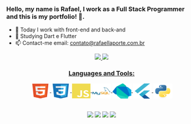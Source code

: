 ### Hello, my name is Rafael, I work as a Full Stack Programmer and this is my portfolio! 👋.

- 🔭 Today I work with front-end and back-and
- 🌱 Studying Dart e Flutter
- 📫 Contact-me email: contato@rafaellaporte.com.br



<div align="center">
  <a href="https://github.com/rafaellaporte">
  <img height="180em" src="https://github-readme-stats.vercel.app/api?username=rafaellaporte&show_icons=true&theme=dracula&include_all_commits=true&count_private=true"/>
  <img height="180em" src="https://github-readme-stats.vercel.app/api/top-langs/?username=rafaellaporte&layout=compact&langs_count=7&theme=dracula"/>
</div>

<div align="center">
<h3>Languages and Tools:</h3>
<div style="display: inline_block">
  <img align="center" alt="Rafa-HTML" height="40" width="50" src="https://raw.githubusercontent.com/devicons/devicon/master/icons/html5/html5-original.svg">
  <img align="center" alt="Rafa-CSS" height="40" width="50" src="https://raw.githubusercontent.com/devicons/devicon/master/icons/css3/css3-original.svg">
  <img align="center" alt="Rafa-Js" height="40" width="50" src="https://raw.githubusercontent.com/devicons/devicon/master/icons/javascript/javascript-plain.svg">
  <img align="center" alt="Beu-mysql" height="40" width="50" src="https://raw.githubusercontent.com/devicons/devicon/2ae2a900d2f041da66e950e4d48052658d850630/icons/mysql/mysql-original-wordmark.svg">
  <img align="center" alt="Rafa-React" height="40" width="50" src="https://raw.githubusercontent.com/devicons/devicon/master/icons/dart/dart-original.svg">
   <img align="center" alt="Rafa-Csharp" height="40" width="50" src="https://raw.githubusercontent.com/devicons/devicon/master/icons/flutter/flutter-original.svg">
  <img align="center" alt="Rafa-Python" height="40" width="50" src="https://raw.githubusercontent.com/devicons/devicon/master/icons/python/python-original.svg">
 </div>
  
</div>

<br>

<div align="center">
  <br>
  <a href="https://www.youtube.com/channel/UCyUCGokzzKq7rfCo0iiAqWA" target="_blank"><img src="https://img.shields.io/badge/YouTube-FF0000?style=for-the-badge&logo=youtube&logoColor=white" target="_blank"></a>
  <a href="https://www.instagram.com/rafaellaportedev" target="_blank"><img src="https://img.shields.io/badge/-Instagram-%23E4405F?style=for-the-badge&logo=instagram&logoColor=white" target="_blank"></a>
  <a href="https://discord.gg/2pcSkxgW" target="_blank"><img src="https://img.shields.io/badge/Discord-7289DA?style=for-the-badge&logo=discord&logoColor=white" target="_blank"></a> 
  <a href="https://www.linkedin.com/in/rafaellaporte" target="_blank"><img src="https://img.shields.io/badge/-LinkedIn-%230077B5?style=for-the-badge&logo=linkedin&logoColor=white" target="_blank"></a> 
  </div>



